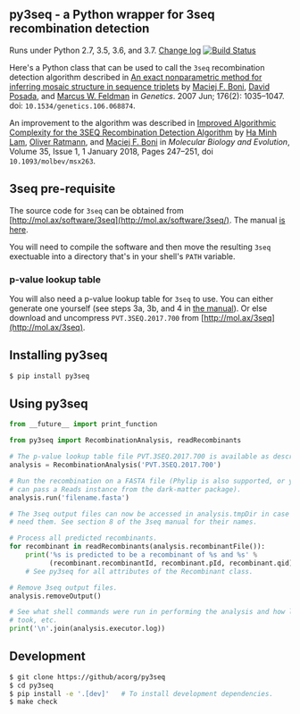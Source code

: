 ## py3seq - a Python wrapper for 3seq recombination detection


Runs under Python 2.7, 3.5, 3.6, and 3.7. [Change log](CHANGELOG.md)
[![Build Status](https://travis-ci.org/acorg/py3seq.svg?branch=master)](https://travis-ci.org/acorg/py3seq)


Here's a Python class that can be used to call the `3seq` recombination
detection algorithm described in
[An exact nonparametric method for inferring mosaic structure in sequence triplets](http://www.genetics.org/content/176/2/1035)
by [Maciej F. Boni](https://www.huck.psu.edu/people/maciej-f-boni),
[David Posada](http://darwin.uvigo.es/dposada/), and
[Marcus W. Feldman](http://www-evo.stanford.edu/marc.html) in
*Genetics*. 2007 Jun; 176(2): 1035–1047. doi:
`10.1534/genetics.106.068874`.

An improvement to the algorithm was described in
[Improved Algorithmic Complexity for the 3SEQ Recombination Detection Algorithm](https://academic.oup.com/mbe/article/35/1/247/4318635)
by
[Ha Minh Lam](https://www.hic-vac.org/members/members-profiles/ha-minh-lam),
[Oliver Ratmann](https://www.imperial.ac.uk/people/oliver.ratmann05), and
[Maciej F. Boni](https://www.huck.psu.edu/people/maciej-f-boni) in
*Molecular Biology and Evolution*, Volume 35, Issue 1, 1 January 2018,
Pages 247–251, doi `10.1093/molbev/msx263`.

## 3seq pre-requisite

The source code for `3seq` can be obtained from
[http://mol.ax/software/3seq](http://mol.ax/software/3seq/). The manual
[is here](http://mol.ax/content/media/2018/02/3seq_manual.20180209.pdf).

You will need to compile the software and then move the resulting `3seq`
exectuable into a directory that's in your shell's `PATH` variable.

### p-value lookup table

You will also need a p-value lookup table for `3seq` to use. You can either
generate one yourself (see steps 3a, 3b, and 4 in
[the manual](http://mol.ax/content/media/2018/02/3seq_manual.20180209.pdf)). Or
else download and uncompress `PVT.3SEQ.2017.700` from
[http://mol.ax/3seq](http://mol.ax/3seq).

## Installing py3seq

```sh
$ pip install py3seq
```

## Using py3seq

```python
from __future__ import print_function

from py3seq import RecombinationAnalysis, readRecombinants

# The p-value lookup table file PVT.3SEQ.2017.700 is available as described above.
analysis = RecombinationAnalysis('PVT.3SEQ.2017.700')

# Run the recombination on a FASTA file (Phylip is also supported, or you
# can pass a Reads instance from the dark-matter package).
analysis.run('filename.fasta')

# The 3seq output files can now be accessed in analysis.tmpDir in case you
# need them. See section 8 of the 3seq manual for their names.

# Process all predicted recombinants.
for recombinant in readRecombinants(analysis.recombinantFile()):
    print('%s is predicted to be a recombinant of %s and %s' %
          (recombinant.recombinantId, recombinant.pId, recombinant.qid))
    # See py3seq for all attributes of the Recombinant class.

# Remove 3seq output files.
analysis.removeOutput()

# See what shell commands were run in performing the analysis and how long they
# took, etc.
print('\n'.join(analysis.executor.log))
```

## Development

```sh
$ git clone https://github/acorg/py3seq
$ cd py3seq
$ pip install -e '.[dev]'   # To install development dependencies.
$ make check
```
